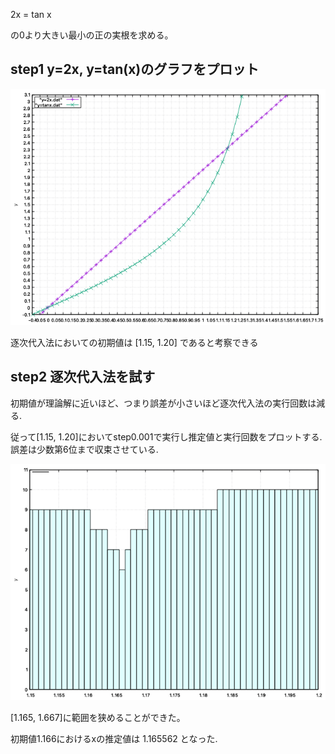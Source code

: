 2x = tan x

の0より大きい最小の正の実根を求める。

## step1 y=2x, y=tan(x)のグラフをプロット

![step 1](https://github.com/Aruminium/Aruminium-Numerical_Simulation_Work/blob/main/work05/step1/step1.png)

逐次代入法においての初期値は [1.15, 1.20] であると考察できる

## step2 逐次代入法を試す

初期値が理論解に近いほど、つまり誤差が小さいほど逐次代入法の実行回数は減る.

従って[1.15, 1.20]においてstep0.001で実行し推定値と実行回数をプロットする.
誤差は少数第6位まで収束させている.

![step2](https://github.com/Aruminium/Aruminium-Numerical_Simulation_Work/blob/main/work05/step2/step2.png)

[1.165, 1.667]に範囲を狭めることができた。

初期値1.166におけるxの推定値は
1.165562 となった.
